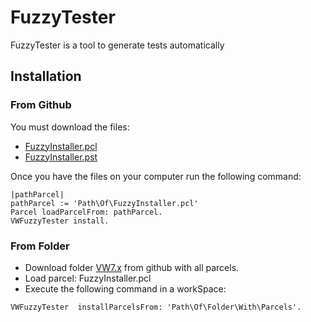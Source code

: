﻿# FuzzyTester


FuzzyTester is a tool to generate tests automatically


## Installation

### From Github

You must download the files:

* [FuzzyInstaller.pcl](https://raw.githubusercontent.com/OBJECTSEMANTICS/SmallSuiteGenerator/master/VW7.x/FuzzyInstaller.pcl)
* [FuzzyInstaller.pst](https://raw.githubusercontent.com/OBJECTSEMANTICS/SmallSuiteGenerator/master/VW7.x/FuzzyInstaller.pst)


Once you have the files on your computer run the following command:


```Smalltalk
|pathParcel|
pathParcel := 'Path\Of\FuzzyInstaller.pcl'
Parcel loadParcelFrom: pathParcel.
VWFuzzyTester install.
```

### From Folder

- Download folder [VW7.x](https://github.com/OBJECTSEMANTICS/SmallSuiteGenerator/tree/master/VW7.x) from github with all parcels.
- Load parcel: FuzzyInstaller.pcl
- Execute the following command in a workSpace:

```
VWFuzzyTester  installParcelsFrom: 'Path\Of\Folder\With\Parcels'.
```